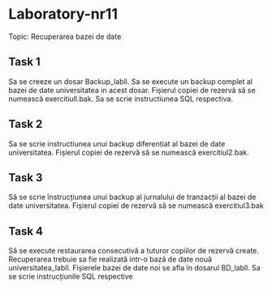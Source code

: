 # Laboratory-nr11

Topic: Recuperarea bazei de date 

## Task 1
Sa se creeze un dosar Backup_labll. Sa se execute un backup complet al bazei de date
universitatea in acest dosar. Fișierul copiei de rezervă să se numească exercitiull.bak. Sa se
scrie instructiunea SQL respectiva.
## Task 2
Sa se scrie instructiunea unui backup diferentiat al bazei de date universitatea. Fișierul copiei
de rezervă să se numească exercitiul2.bak.
## Task 3
Să se scrie înstrucțiunea unui backup al jurnalului de tranzacții al bazei de date universitatea.
Fișierul copiei de rezervă să se numească exercitiul3.bak
## Task 4
Să se execute restaurarea consecutivă a tuturor copiilor de rezervă create. Recuperarea trebuie
sa fie realizată intr-o bază de date nouă universitatea_labll. Fișierele bazei de date noi se afla
în dosarul BD_labll. Sa se scrie instrucțiunile SQL respective
